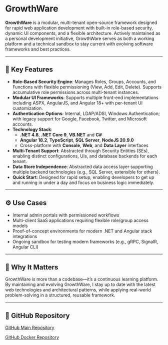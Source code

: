 # GrowthWare

**GrowthWare** is a modular, multi-tenant open-source framework designed for rapid web application development with built-in role-based security, dynamic UI components, and a flexible architecture. Actively maintained as a personal development initiative, GrowthWare serves as both a working platform and a technical sandbox to stay current with evolving software frameworks and best practices.

---

## 🔧 Key Features

- **Role-Based Security Engine**: Manages Roles, Groups, Accounts, and Functions with flexible permissioning (View, Add, Edit, Delete). Supports accumulative role permissions across multi-tenant instances.
- **Modular UI Frameworks**: Supports multiple front-end implementations including ASPX, AngularJS, and Angular 18+ with per-tenant UI customization.
- **Authentication Options**: Internal, LDAP/ADSI, Windows Authentication; with legacy support for Google, Facebook, Twitter, and Microsoft accounts.
- **Technology Stack**:
  - **.NET 4.8**, **.NET Core 9**, **VB.NET** and **C#**
  - **Angular 18.2**, **TypeScript**, **SQL Server**, **NodeJS 20.9.0**
  - Cross-platform with **Console**, **Web**, and **Data Layer** interfaces
- **Multi-Tenant Support**: Abstracted through Security Entities (SEs), enabling distinct configurations, UIs, and database backends for each tenant.
- **Data Store Independence**: Abstracted data access layer supporting multiple backend technologies (e.g., SQL Server, extensible for others).
- **Quick Start**: Designed for rapid setup, enabling developers to get up and running in under a day and focus on business logic immediately.

---

## ⚙️ Use Cases

- Internal admin portals with permissioned workflows
- Multi-client SaaS applications requiring flexible role/group access models
- Proof-of-concept environments for modern .NET and Angular stack integrations
- Ongoing sandbox for testing modern frameworks (e.g., gRPC, SignalR, Angular CLI)

---

## 🧠 Why It Matters

GrowthWare is more than a codebase—it’s a continuous learning platform. By maintaining and evolving GrowthWare, I stay up to date with the latest web technologies and architectural patterns, while applying real-world problem-solving in a structured, reusable framework.

---

## 🔗 GitHub Repository

[GitHub Main Repository](https://github.com/Kahiko/Growthware)

[GitHub Docker Repository](https://github.com/Kahiko/Growthware-Docker)
